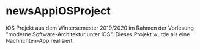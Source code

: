 # newsAppiOSProject
iOS Projekt aus dem Wintersemester 2019/2020 im Rahmen der Vorlesung "moderne Software-Architektur unter iOS". Dieses Projekt wurde als eine Nachrichten-App realisiert.
